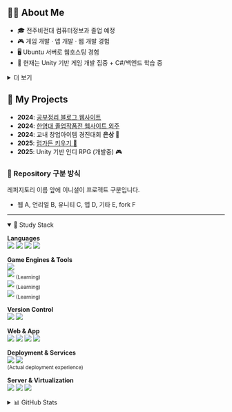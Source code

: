 <body>
  
## 👨‍💻 About Me
- 🎓 전주비전대 컴퓨터정보과 졸업 예정  
- 🎮 게임 개발 · 앱 개발 · 웹 개발 경험  
- 🖥️ Ubuntu 서버로 웹호스팅 경험  
- 🚀 현재는 Unity 기반 게임 개발 집중 + C#/백엔드 학습 중  

<details>
  <summary>더 보기</summary>
  
전주비전대 컴퓨터정보과 졸업학년에 속한  
게임 개발과 웹 개발 앱 개발 등에  
다양한 경험을 해본 승연이라 합니다.  

웹, 앱 개발과 유니티 게임 개발과 디자인을 해보았으며  
공유기 + PC를 이용한 우분투 웹호스팅 등  
전반적으로 여러 경험을 가지고 있습니다.  

주 주제가 뼈가 잡힌 이후부턴 게임개발을 파고있고  
3D모델링도 조금씩 해보고 있습니다.  

게임은 P2P, 호스트의 컴퓨터가 서버가 되는  
호스트형 방식으로 서버 부담이 따로 없는 멀티게임 개발을 도전하고 있으며  
배운 커리큘럼으로 배운 언어들을 이용해  
백엔드(Spring)(ASP.NET Core)도 학습할 계획입니다.  

### 🎓 저는 이런 개발자입니다.
저는 제 게임으로 소통하고 즐겁길 바라고  
제 이름이 걸린 죽어서도 유지되는  
작품들을 많이 남기고 싶습니다.  

주 개발분야와 취직을 게임 개발로 잡고 추진하는 중이며  
웹/앱을 뒤따라 같이 공부할 예정입니다.  
또한 새로운 게임엔진, 3D, 앱 크로스플랫폼, 언리얼,  
엔진이나 프레임워크 개발 등  
배워보고 싶은 주제들이 많습니다!  

현재 깃허브 메인 C# 게임 프로젝트와 앱 개발은  
private로 설정되어 있을 수 있습니다.  

</details>

## 📌 My Projects
- **2024**: [공부정리 블로그 웹사이트](https://github.com/SeungYeon04/A_Study)  
- **2024**: [한영대 졸업작품전 웹사이트 외주](https://github.com/SeungYeon04/A_KrMedia)  
- **2024**: 교내 창업아이템 경진대회 **은상 🥈**  
- **2025**: [럽가든 키우기 🌱](https://play.google.com/store/apps/details?id=com.mycompany.lovegarden)  
- **2025**: Unity 기반 인디 RPG (개발중) 🎮  
  
### 📂 Repository 구분 방식
레퍼지토리 이름 앞에 이니셜이 프로젝트 구분입니다.  
- 웹 A, 언리얼 B, 유니티 C, 앱 D, 기타 E, fork F  
  
--- 
  
<details open>
  <summary>🌈 Study Stack</summary>
  
**Languages**  
<img src="https://img.shields.io/badge/C%23-462679?style=flat-square&logo=.NET&logoColor=white">
<img src="https://img.shields.io/badge/C-DBA901?style=flat-square&logo=C&logoColor=white">
<img src="https://img.shields.io/badge/Java-e16500?style=flat-square&logo=eclipseide&logoColor=white">
<img src="https://img.shields.io/badge/Python-106393?style=flat-square&logo=Python&logoColor=white">  

**Game Engines & Tools**  
<img src="https://img.shields.io/badge/Unity-000000?style=flat-square&logo=unity&logoColor=white">  
<img src="https://img.shields.io/badge/Unreal-0E1128?style=flat-square&logo=unrealengine&logoColor=white"> <sub>(Learning)</sub>  
<img src="https://img.shields.io/badge/Godot-478CBF?style=flat-square&logo=godotengine&logoColor=white"> <sub>(Learning)</sub>  
<img src="https://img.shields.io/badge/Blender-F5792A?style=flat-square&logo=blender&logoColor=white"> <sub>(Learning)</sub>  

**Version Control**  
<img src="https://img.shields.io/badge/GitHub-181717?style=flat-square&logo=github&logoColor=white">
<img src="https://img.shields.io/badge/GitHub%20Desktop-8034A9?style=flat-square&logo=github&logoColor=white">  

**Web & App**  
<img src="https://img.shields.io/badge/HTML-E34F26?style=flat-square&logo=html5&logoColor=white">
<img src="https://img.shields.io/badge/CSS-1572B6?style=flat-square&logo=css3&logoColor=white">
<img src="https://img.shields.io/badge/React-50bcdf?style=flat-square&logo=react&logoColor=white">
<img src="https://img.shields.io/badge/Android%20Studio-3DDC84?style=flat-square&logo=androidstudio&logoColor=white">  

**Deployment & Services**  
<img src="https://img.shields.io/badge/Firebase-FFCA28?style=flat-square&logo=firebase&logoColor=black">
<img src="https://img.shields.io/badge/Google%20Cloud-4285F4?style=flat-square&logo=googlecloud&logoColor=white">  
<sub>(Actual deployment experience)</sub>  

**Server & Virtualization**  
<img src="https://img.shields.io/badge/Linux-292929?style=flat-square&logo=Linux&logoColor=white">
<img src="https://img.shields.io/badge/Ubuntu-E95420?style=flat-square&logo=Ubuntu&logoColor=white">
<img src="https://img.shields.io/badge/VirtualBox-183A61?style=flat-square&logo=virtualbox&logoColor=white">  

</details>

<details>
  <summary>📊 GitHub Stats</summary>

#### Stats  
![SeungYeon04 github-stats](https://stats.dooboo.io/api/github-stats-advanced?login=SeungYeon04)  

#### Trophies  
![SeungYeon04 github-trophies](https://stats.dooboo.io/api/github-trophies?login=SeungYeon04)  
[![trophy](https://github-profile-trophy.vercel.app/?username=SeungYeon04&theme=flat&column=5)](https://github.com/dkssud8150/)  

#### Activity  
<a href="https://www.gitanimals.org/en_US?utm_medium=image&utm_source=SeungYeon04&utm_content=farm">
  <img src="https://render.gitanimals.org/farms/SeungYeon04" style="width: 400px;" />
</a>

</details>

</body>
